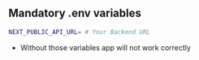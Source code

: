 ## Mandatory .env variables

```sh
NEXT_PUBLIC_API_URL= # Your Backend URL
```

- Without those variables app will not work correctly
